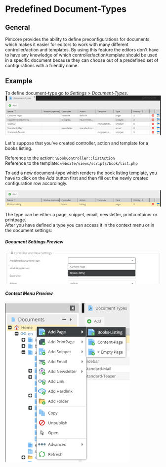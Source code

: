 # Predefined Document-Types

## General

Pimcore provides the ability to define preconfigurations for documents, which makes it easier for editors to work with 
many different controller/action and templates. 
By using this feature the editors don't have to have any knowledge of which controller/action/template 
should be used in a specific document because they can choose out of a predefined set of configurations with a friendly name. 

## Example

To define document-type go to *Settings* > *Document-Types*.
![Document types grid](../img/documenttypes_grid.png)

Let's suppose that you've created controller, action and template for a books listing.

Reference to the action: `\BookController::listAction`  
Reference to the template: `website/views/scripts/book/list.php`

To add a new document-type which renders the book listing template, you have to click on the *Add* button first and then
fill out the newly created configuration row accordingly. 

![New document type](../img/documenttypes_new_row.png)

The type can be either a page, snippet, email, newsletter, printcontainer or printpage.   
After you have defined a type you can access it in the context menu or in the document settings:

##### Document Settings Preview
![Document type - settings preview](../img/documenttypes_predefined_document_types.png)

##### Context Menu Preview
![Document type - context menu preview](../img/documenttypes_context_menu.png)
